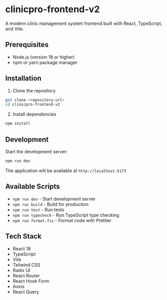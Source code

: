 # clinicpro-frontend-v2

A modern clinic management system frontend built with React, TypeScript, and Vite.

## Prerequisites

- Node.js (version 18 or higher)
- npm or yarn package manager

## Installation

1. Clone the repository
```bash
git clone <repository-url>
cd clinicpro-frontend-v2
```

2. Install dependencies
```bash
npm install
```

## Development

Start the development server:
```bash
npm run dev
```

The application will be available at `http://localhost:5173`

## Available Scripts

- `npm run dev` - Start development server
- `npm run build` - Build for production
- `npm run test` - Run tests
- `npm run typecheck` - Run TypeScript type checking
- `npm run format.fix` - Format code with Prettier

## Tech Stack

- React 18
- TypeScript
- Vite
- Tailwind CSS
- Radix UI
- React Router
- React Hook Form
- Axios
- React Query
